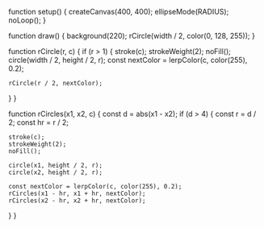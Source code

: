function setup() {
  createCanvas(400, 400);
  ellipseMode(RADIUS);
  noLoop(); 
}

function draw() {
  background(220);
  rCircle(width / 2, color(0, 128, 255)); 
}

function rCircle(r, c) {
  if (r > 1) { 
    stroke(c);
    strokeWeight(2);
    noFill();
    circle(width / 2, height / 2, r);
    const nextColor = lerpColor(c, color(255), 0.2); 
   
    rCircle(r / 2, nextColor);
  }
}

function rCircles(x1, x2, c) {
  const d = abs(x1 - x2);
  if (d > 4) { 
    const r = d / 2;
    const hr = r / 2;

    stroke(c);
    strokeWeight(2);
    noFill();

    circle(x1, height / 2, r);
    circle(x2, height / 2, r);

    const nextColor = lerpColor(c, color(255), 0.2); 
    rCircles(x1 - hr, x1 + hr, nextColor);
    rCircles(x2 - hr, x2 + hr, nextColor);
  }
}

